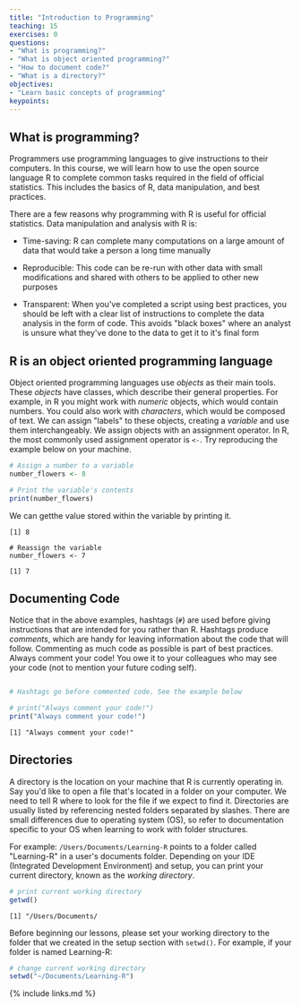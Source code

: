 ```yaml
---
title: "Introduction to Programming"
teaching: 15
exercises: 0
questions:
- "What is programming?"
- "What is object oriented programming?"
- "How to document code?"
- "What is a directory?"
objectives:
- "Learn basic concepts of programming"
keypoints:
---
```


## What is programming?

Programmers use programming languages to give instructions to their computers. In this course, we will learn how to use the open source language R to complete common tasks required in the field of official statistics. This includes the basics of R, data manipulation, and best practices. 

There are a few reasons why programming with R is useful for official statistics. Data manipulation and analysis with R is:

* Time-saving: R can complete many computations on a large amount of data that would take a person a long time manually

* Reproducible: This code can be re-run with other data with small modifications and shared with others to be applied to other new purposes

* Transparent: When you've completed a script using best practices, you should be left with a clear list of instructions to complete the data analysis in the form of code. This avoids "black boxes" where an analyst is unsure what they've done to the data to get it to it's final form


## R is an object oriented programming language

Object oriented programming languages use *objects* as their main tools. These *objects* have classes, which describe their general properties. For example, in R you might work with *numeric* objects, which would contain numbers. You could also work with *characters*, which would be composed of text. We can assign "labels" to these objects, creating a *variable* and use them interchangeably. We assign objects with an assignment operator. In R, the most commonly used assignment operator is `<-`. Try reproducing the example below on your machine. 

```r
# Assign a number to a variable
number_flowers <- 8

# Print the variable's contents
print(number_flowers)
```

We can getthe value stored within the variable by printing it. 
```output
[1] 8
```

```
# Reassign the variable
number_flowers <- 7
```

```output
[1] 7
```

## Documenting Code

Notice that in the above examples, hashtags (`#`) are used before giving instructions that are intended for you rather than R. Hashtags produce *comments*, which are handy for leaving information about the code that will follow. Commenting as much code as possible is part of best practices. Always comment your code! You owe it to your colleagues who may see your code (not to mention your future coding self).

```r

# Hashtags go before commented code. See the example below

# print("Always comment your code!")
print("Always comment your code!")

```

```output
[1] "Always comment your code!"
```

## Directories

A directory is the location on your machine that R is currently operating in. Say you'd like to open a file that's located in a folder on your computer. We need to tell R where to look for the file if we expect to find it. Directories are usually listed by referencing nested folders separated by slashes. There are small differences due to operating system (OS), so refer to documentation specific to your OS when learning to work with folder structures. 

For example: `/Users/Documents/Learning-R` points to a folder called "Learning-R" in a user's documents folder. Depending on your IDE (Integrated Development Environment) and setup, you can print your current directory, known as the *working directory*. 


```r
# print current working directory 
getwd()
```

```output
[1] "/Users/Documents/
```

Before beginning our lessons, please set your working directory to the folder that we created in the setup section with `setwd()`. For example, if your folder is named Learning-R:

```r
# change current working directory 
setwd("~/Documents/Learning-R")
```

{% include links.md %}

